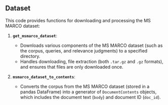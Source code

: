 <!-- module: mir.utils.dataset -->

## Dataset

This code provides functions for downloading and processing the MS MARCO dataset:

1. **`get_msmarco_dataset`**:
   - Downloads various components of the MS MARCO dataset (such as the corpus, queries, and relevance judgments) to a specified directory.
   - Handles downloading, file extraction (both `.tar.gz` and `.gz` formats), and ensures that files are only downloaded once.

2. **`msmarco_dataset_to_contents`**:
   - Converts the corpus from the MS MARCO dataset (stored in a pandas DataFrame) into a generator of `DocumentContents` objects, which includes the document text (`body`) and document ID (`doc_id`).
